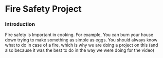 <html>
  <h1>
    Fire Safety Project
  </h1>
  <h3>
    Introduction
  </h3>  
  <p>
    Fire safety is Important in cooking. For example, You can burn your house down trying to make something as simple as eggs. You should     always know what to do in case of a fire, which is why we are doing a project on this (and also because it was the best to do in the       way we were doing for the video)
   </p>
</html>
